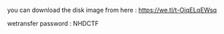 you can download the disk image from here : https://we.tl/t-OiqELqEWsq

wetransfer password : NHDCTF
